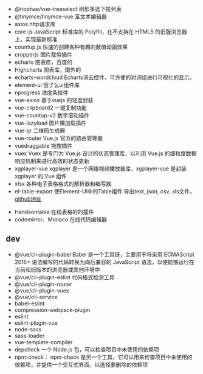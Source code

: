 - @riophae/vue-treeselect
树形多选下拉列表
- @tinymce/tinymce-vue
富文本编辑器
- axios
http请求库
- core-js
JavaScript 标准库的 Polyfill，在不支持在 HTML5 的旧版浏览器上，实现最新标准
- countup.js
快速的创建各种有趣的数值动画效果
- cropperjs
图片裁剪插件
- echarts
图表库，百度的
- Highcharts
图表库，国外的
- echarts-wordcloud
Echarts词云控件，可方便的对词组进行可视化的显示。
- element-ui
饿了么ui组件库
- nprogress
进度条控件
- vue-axios
基于vuejs 的轻度封装
- vue-clipboard2
一键复制功能
- vue-countup-v2
数字滚动插件
- vue-lazyload
图片懒加载插件 
- vue-qr
二维码生成器
- vue-router
Vue.js 官方的路由管理器
- vuedraggable
拖拽插件
- vuex
Vuex 是专门为 Vue.js 设计的状态管理库，以利用 Vue.js 的细粒度数据响应机制来进行高效的状态更新
- xgplayer-vue
xgplayer 是一个网络视频播放器库，xgplayer-vue 是封装 xgplayer 的 Vue 组件
- xlsx
各种电子表格格式的解析器和编写器
- el-table-export
使Element-UI中的Table组件 导出text, json, csv, xls文件，[github地址](https://github.com/tuanzisama/el-table-export)
* Handsontable
在线表格的的插件
* codemirror、Monaco
在线代码编辑器








## dev
- @vue/cli-plugin-babel
Babel 是一个工具链，主要用于将采用 ECMAScript 2015+ 语法编写的代码转换为向后兼容的 JavaScript 语法，以便能够运行在当前和旧版本的浏览器或其他环境中
- @vue/cli-plugin-eslint
代码格式检测工具
- @vue/cli-plugin-router
- @vue/cli-plugin-vuex
- @vue/cli-service
- babel-eslint
- compression-webpack-plugin
- eslint
- eslint-plugin-vue
- node-sass
- sass-loader
- vue-template-compiler
- depcheck
一个 Node.js 包，可以检查项目中未使用的依赖项
- npm-check：
npm-check 是另一个工具，它可以用来检查项目中未使用的依赖项，并提供一个交互式界面，以选择要删除的依赖项